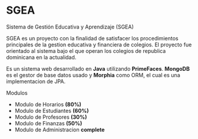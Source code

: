 # SGEA

Sistema de Gestión Educativa y Aprendizaje (SGEA)

SGEA es un proyecto con la finalidad de satisfacer los procedimientos principales de la gestion educativa y financiera de colegios.  El proyecto fue orientado al sistema bajo el que operan los colegios de republica dominicana en la actualidad.

Es un sistema web desarrollado en **Java** utilizando **PrimeFaces**. **MongoDB** es el gestor de base datos usado y **Morphia** como ORM, el cual es una implementacion de JPA.

Modulos

- Modulo de Horarios **(80%)**
- Modulo de Estudiantes **(60%)**
- Modulo de Profesores **(30%)**
- Modulo de Finanzas **(50%)**
- Modulo de Administracion **complete**
